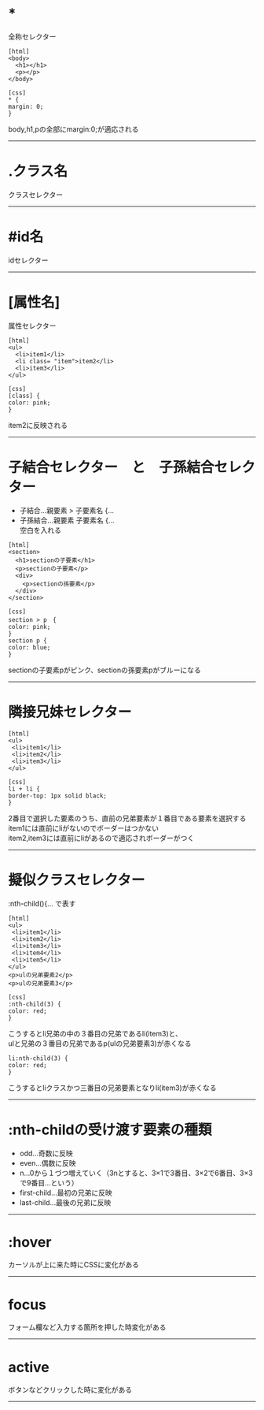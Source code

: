 # *
全称セレクター
~~~
[html]
<body>
  <h1></h1>
  <p></p>
</body>

[css]
* {
margin: 0;
}
~~~
body,h1,pの全部にmargin:0;が適応される
***
 
# .クラス名
クラスセレクター
***

# #id名
idセレクター
***

# [属性名]
属性セレクター
~~~
[html]
<ul>
  <li>item1</li>
  <li class= "item">item2</li>
  <li>item3</li>
</ul>

[css]
[class] {
color: pink;
}
~~~
item2に反映される
***

# 子結合セレクター　と　子孫結合セレクター
- 子結合...親要素 > 子要素名 {...
- 子孫結合...親要素  子要素名 {...     
空白を入れる
~~~
[html]
<section>
  <h1>sectionの子要素</h1>
  <p>sectionの子要素</p>
  <div>
    <p>sectionの孫要素</p>
  </div>
</section>

[css]
section > p　{
color: pink;
}
section p {
color: blue;
}
~~~
sectionの子要素pがピンク、sectionの孫要素pがブルーになる
***

# 隣接兄妹セレクター
~~~
[html]
<ul>
 <li>item1</li>
 <li>item2</li>
 <li>item3</li>
</ul>

[css]
li + li {
border-top: 1px solid black;
}
~~~
2番目で選択した要素のうち、直前の兄弟要素が１番目である要素を選択する   
item1には直前にliがないのでボーダーはつかない    
item2,item3には直前にliがあるので適応されボーダーがつく
***

# 擬似クラスセレクター
:nth-child(){... で表す
~~~
[html]
<ul>
 <li>item1</li>
 <li>item2</li>
 <li>item3</li>
 <li>item4</li>
 <li>item5</li>
</ul>
<p>ulの兄弟要素2</p>
<p>ulの兄弟要素3</p>

[css]
:nth-child(3) {
color: red;
}
~~~
こうするとli兄弟の中の３番目の兄弟であるli(item3)と、    
ulと兄弟の３番目の兄弟であるp(ulの兄弟要素3)が赤くなる
~~~
li:nth-child(3) {
color: red;
}
~~~
こうするとliクラスかつ三番目の兄弟要素となりli(item3)が赤くなる
***

# :nth-childの受け渡す要素の種類
- odd...奇数に反映
- even...偶数に反映
- n...0から１づつ増えていく（3nとすると、3×1で3番目、3×2で6番目、3×3で9番目...という）
- first-child...最初の兄弟に反映
- last-child...最後の兄弟に反映
***

# :hover
カーソルが上に来た時にCSSに変化がある
***

# focus
フォーム欄など入力する箇所を押した時変化がある
***

# active
ボタンなどクリックした時に変化がある
***
